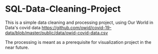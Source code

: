 # SQL-Data-Cleaning-Project

This is a simple data cleaning and processing project, using Our World in Data's covid data 
  https://github.com/owid/covid-19-data/blob/master/public/data/owid-covid-data.csv

The processing is meant as a prerequisite for visualization project in the near future.
